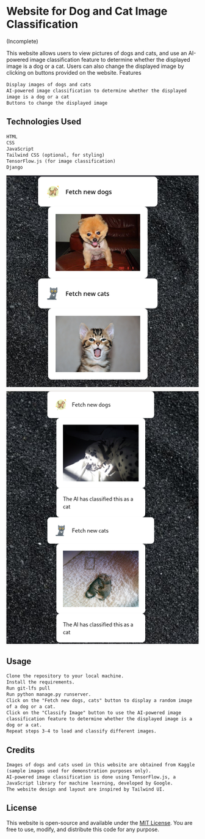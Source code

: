 # Website for Dog and Cat Image Classification

(Incomplete)

This website allows users to view pictures of dogs and cats, and use an AI-powered image classification feature to determine whether the displayed image is a dog or a cat. Users can also change the displayed image by clicking on buttons provided on the website.
Features

    Display images of dogs and cats
    AI-powered image classification to determine whether the displayed image is a dog or a cat
    Buttons to change the displayed image

## Technologies Used

    HTML
    CSS
    JavaScript
    Tailwind CSS (optional, for styling)
    TensorFlow.js (for image classification)
    Django

![Screenshot screenshot](001.png)
![Screenshot screenshot](002.png)

## Usage

    Clone the repository to your local machine.
    Install the requirements.
    Run git-lfs pull
    Run python manage.py runserver.
    Click on the "Fetch new dogs, cats" button to display a random image of a dog or a cat.
    Click on the "Classify Image" button to use the AI-powered image classification feature to determine whether the displayed image is a dog or a cat.
    Repeat steps 3-4 to load and classify different images.

## Credits

    Images of dogs and cats used in this website are obtained from Kaggle (sample images used for demonstration purposes only).
    AI-powered image classification is done using TensorFlow.js, a JavaScript library for machine learning, developed by Google.
    The website design and layout are inspired by Tailwind UI.

## License

This website is open-source and available under the [MIT License](LICENSE). You are free to use, modify, and distribute this code for any purpose. 